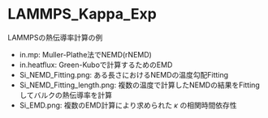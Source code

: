 # LAMMPS_Kappa_Exp
LAMMPSの熱伝導率計算の例

- in.mp: Muller-Plathe法でNEMD(rNEMD)
- in.heatflux: Green-Kuboで計算するためのEMD
- Si_NEMD_Fitting.png: ある長さにおけるNEMDの温度勾配Fitting
- Si_NEMD_Fitting_length.png: 複数の温度で計算したNEMDの結果をFittingしてバルクの熱伝導率を計算
- Si_EMD.png: 複数のEMD計算により求められた $\kappa$ の相関時間依存性
